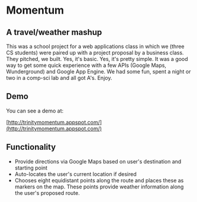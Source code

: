 Momentum
======

A travel/weather mashup
-----------------------

This was a school project for a web applications class in which we (three CS students) were paired up with a project proposal by a business class.  They pitched, we built.  Yes, it's basic.  Yes, it's pretty simple.  It was a good way to get some quick experience with a few APIs (Google Maps, Wunderground) and Google App Engine.  We had some fun, spent a night or two in a comp-sci lab and all got A's.  Enjoy.  

Demo
----

You can see a demo at: 

[http://trinitymomentum.appspot.com/](http://trinitymomentum.appspot.com/)

Functionality
-------------

* Provide directions via Google Maps based on user's destination and starting point
* Auto-locates the user's current location if desired
* Chooses eight equidistant points along the route and places these as markers on the map.  These points provide weather information along the user's proposed route.
